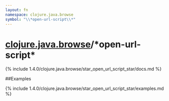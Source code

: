 ```yaml
---
layout: fn
namespace: clojure.java.browse
symbol: "\\*open-url-script\\*"
---
```


# [clojure.java.browse](../)/\*open-url-script\*

{% include 1.4.0/clojure.java.browse/star_open_url_script_star/docs.md %}

##Examples

{% include 1.4.0/clojure.java.browse/star_open_url_script_star/examples.md %}

